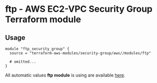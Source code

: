 # ftp - AWS EC2-VPC Security Group Terraform module

## Usage

```hcl
module "ftp_security_group" {
  source = "terraform-aws-modules/security-group/aws//modules/ftp"

  # omitted...
}
```

All automatic values **ftp module** is using are available [here](https://github.com/terraform-aws-modules/terraform-aws-security-group/blob/master/modules/ftp/auto_values.tf).
